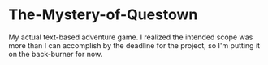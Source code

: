 # The-Mystery-of-Questown
My actual text-based adventure game. I realized the intended scope was more than I can accomplish by the deadline for the project, so I'm putting it on the back-burner for now.
